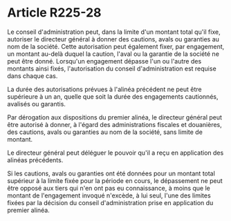 # Article R225-28

Le conseil d'administration peut, dans la limite d'un montant total qu'il fixe, autoriser le directeur général à donner des cautions, avals ou garanties au nom de la société. Cette autorisation peut également fixer, par engagement, un montant au-delà duquel la caution, l'aval ou la garantie de la société ne peut être donné. Lorsqu'un engagement dépasse l'un ou l'autre des montants ainsi fixés, l'autorisation du conseil d'administration est requise dans chaque cas.

La durée des autorisations prévues à l'alinéa précédent ne peut être supérieure à un an, quelle que soit la durée des engagements cautionnés, avalisés ou garantis.

Par dérogation aux dispositions du premier alinéa, le directeur général peut être autorisé à donner, à l'égard des administrations fiscales et douanières, des cautions, avals ou garanties au nom de la société, sans limite de montant.

Le directeur général peut déléguer le pouvoir qu'il a reçu en application des alinéas précédents.

Si les cautions, avals ou garanties ont été données pour un montant total supérieur à la limite fixée pour la période en cours, le dépassement ne peut être opposé aux tiers qui n'en ont pas eu connaissance, à moins que le montant de l'engagement invoqué n'excède, à lui seul, l'une des limites fixées par la décision du conseil d'administration prise en application du premier alinéa.
